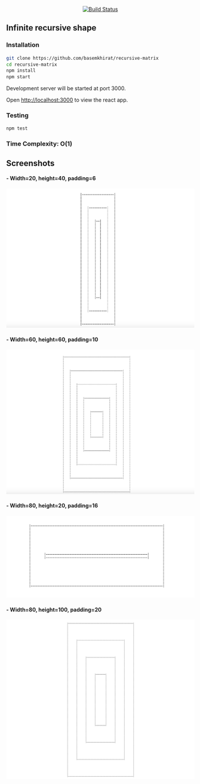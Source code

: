 <p align="center">
<a href="https://travis-ci.org/basemkhirat/recursive-matrix"><img src="https://travis-ci.org/basemkhirat/recursive-matrix.svg?branch=master" alt="Build Status"></a>
</p>

## Infinite recursive shape

### Installation

```bash
git clone https://github.com/basemkhirat/recursive-matrix
cd recursive-matrix
npm install
npm start
```
Development server will be started at port 3000.

Open [http://localhost:3000](http://localhost:3000) to view the react app.

### Testing

```bash
npm test
```

### Time Complexity: O(1)

## Screenshots

#### - Width=20, height=40, padding=6

<img src="https://github.com/basemkhirat/recursive-matrix/raw/master/screenshots/20-40-6.png">

#### - Width=60, height=60, padding=10

<img src="https://github.com/basemkhirat/recursive-matrix/raw/master/screenshots/60-60-10.png">

#### - Width=80, height=20, padding=16

<img src="https://github.com/basemkhirat/recursive-matrix/raw/master/screenshots/80-20-16.png">

#### - Width=80, height=100, padding=20

<img src="https://github.com/basemkhirat/recursive-matrix/raw/master/screenshots/80-100-20.png">
